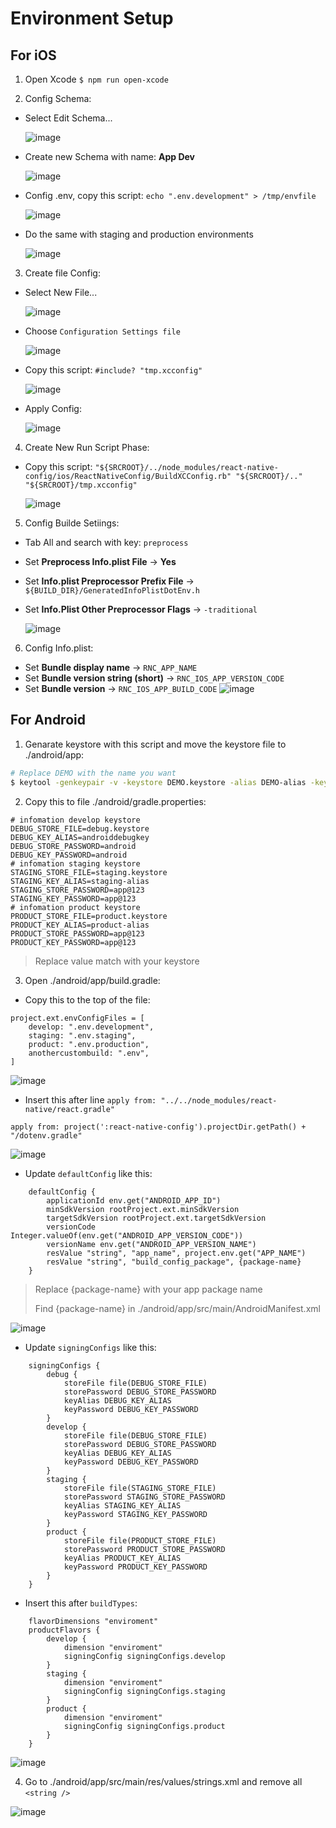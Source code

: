 # Environment Setup

## For iOS

1. Open Xcode `$ npm run open-xcode`

2. Config Schema:

- Select Edit Schema...<br />

  ![image](./guide-1.png)

- Create new Schema with name: **App Dev**

  ![image](./guide-2.png)

- Config .env, copy this script: `echo ".env.development" > /tmp/envfile`

  ![image](./guide-3.png)

- Do the same with staging and production environments

  ![image](./guide-4.png)

3. Create file Config:

- Select New File...

  ![image](./guide-5.png)

- Choose `Configuration Settings file`

  ![image](./guide-6.png)

- Copy this script: `#include? "tmp.xcconfig"`

  ![image](./guide-7.png)

- Apply Config:

  ![image](./guide-8.png)

4. Create New Run Script Phase:<br />

- Copy this script: `"${SRCROOT}/../node_modules/react-native-config/ios/ReactNativeConfig/BuildXCConfig.rb" "${SRCROOT}/.." "${SRCROOT}/tmp.xcconfig"`

  ![image](./guide-9.png)

5. Config Builde Setiings:<br />

- Tab All and search with key: `preprocess`
- Set **Preprocess Info.plist File** -> **Yes**
- Set **Info.plist Preprocessor Prefix File** -> `${BUILD_DIR}/GeneratedInfoPlistDotEnv.h`
- Set **Info.Plist Other Preprocessor Flags** -> `-traditional`

  ![image](./guide-10.png)

6. Config Info.plist:

- Set **Bundle display name** -> `RNC_APP_NAME`
- Set **Bundle version string (short)** -> `RNC_IOS_APP_VERSION_CODE`
- Set **Bundle version** -> `RNC_IOS_APP_BUILD_CODE`
  ![image](./guide-11.png)

## For Android

1. Genarate keystore with this script and move the keystore file to ./android/app:

```bash
# Replace DEMO with the name you want
$ keytool -genkeypair -v -keystore DEMO.keystore -alias DEMO-alias -keyalg RSA -keysize 2048 -validity 10000
```

2. Copy this to file ./android/gradle.properties:

```
# infomation develop keystore
DEBUG_STORE_FILE=debug.keystore
DEBUG_KEY_ALIAS=androiddebugkey
DEBUG_STORE_PASSWORD=android
DEBUG_KEY_PASSWORD=android
# infomation staging keystore
STAGING_STORE_FILE=staging.keystore
STAGING_KEY_ALIAS=staging-alias
STAGING_STORE_PASSWORD=app@123
STAGING_KEY_PASSWORD=app@123
# infomation product keystore
PRODUCT_STORE_FILE=product.keystore
PRODUCT_KEY_ALIAS=product-alias
PRODUCT_STORE_PASSWORD=app@123
PRODUCT_KEY_PASSWORD=app@123
```

> Replace value match with your keystore

3. Open ./android/app/build.gradle:

- Copy this to the top of the file:

```
project.ext.envConfigFiles = [
    develop: ".env.development",
    staging: ".env.staging",
    product: ".env.production",
    anothercustombuild: ".env",
]
```

![image](./guide-12.png)

- Insert this after line `apply from: "../../node_modules/react-native/react.gradle"`

```
apply from: project(':react-native-config').projectDir.getPath() + "/dotenv.gradle"
```

![image](./guide-13.png)

- Update `defaultConfig` like this:

```
    defaultConfig {
        applicationId env.get("ANDROID_APP_ID")
        minSdkVersion rootProject.ext.minSdkVersion
        targetSdkVersion rootProject.ext.targetSdkVersion
        versionCode Integer.valueOf(env.get("ANDROID_APP_VERSION_CODE"))
        versionName env.get("ANDROID_APP_VERSION_NAME")
        resValue "string", "app_name", project.env.get("APP_NAME")
        resValue "string", "build_config_package", {package-name}
    }
```

> Replace {package-name} with your app package name
>
> Find {package-name} in ./android/app/src/main/AndroidManifest.xml

![image](./guide-14.png)

- Update `signingConfigs` like this:

```
    signingConfigs {
        debug {
            storeFile file(DEBUG_STORE_FILE)
            storePassword DEBUG_STORE_PASSWORD
            keyAlias DEBUG_KEY_ALIAS
            keyPassword DEBUG_KEY_PASSWORD
        }
        develop {
            storeFile file(DEBUG_STORE_FILE)
            storePassword DEBUG_STORE_PASSWORD
            keyAlias DEBUG_KEY_ALIAS
            keyPassword DEBUG_KEY_PASSWORD
        }
        staging {
            storeFile file(STAGING_STORE_FILE)
            storePassword STAGING_STORE_PASSWORD
            keyAlias STAGING_KEY_ALIAS
            keyPassword STAGING_KEY_PASSWORD
        }
        product {
            storeFile file(PRODUCT_STORE_FILE)
            storePassword PRODUCT_STORE_PASSWORD
            keyAlias PRODUCT_KEY_ALIAS
            keyPassword PRODUCT_KEY_PASSWORD
        }
    }
```

- Insert this after `buildTypes`:

```
    flavorDimensions "enviroment"
    productFlavors {
        develop {
            dimension "enviroment"
            signingConfig signingConfigs.develop
        }
        staging {
            dimension "enviroment"
            signingConfig signingConfigs.staging
        }
        product {
            dimension "enviroment"
            signingConfig signingConfigs.product
        }
    }
```

![image](./guide-15.png)

4. Go to ./android/app/src/main/res/values/strings.xml and remove all `<string />`

![image](./guide-16.png)
